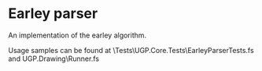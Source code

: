 Earley parser
===

An implementation of the earley algorithm.

Usage samples can be found at \Tests\UGP.Core.Tests\EarleyParserTests.fs and UGP.Drawing\Runner.fs
